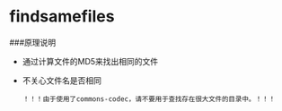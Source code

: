findsamefiles
=============

###原理说明

  * 通过计算文件的MD5来找出相同的文件
  * 不关心文件名是否相同
  
		！！！由于使用了commons-codec，请不要用于查找存在很大文件的目录中。！！！

  
